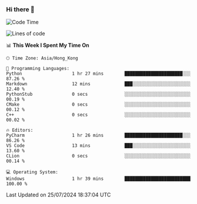 ### Hi there 👋

<!--
**RoiexLee/RoiexLee** is a ✨ _special_ ✨ repository because its `README.md` (this file) appears on your GitHub profile.

Here are some ideas to get you started:

- 🔭 I’m currently working on ...
- 🌱 I’m currently learning ...
- 👯 I’m looking to collaborate on ...
- 🤔 I’m looking for help with ...
- 💬 Ask me about ...
- 📫 How to reach me: ...
- 😄 Pronouns: ...
- ⚡ Fun fact: ...
-->

<!--START_SECTION:waka-->
![Code Time](http://img.shields.io/badge/Code%20Time-617%20hrs%2016%20mins-blue)

![Lines of code](https://img.shields.io/badge/From%20Hello%20World%20I%27ve%20Written-38.4%20thousand%20lines%20of%20code-blue)

📊 **This Week I Spent My Time On** 

```text
🕑︎ Time Zone: Asia/Hong_Kong

💬 Programming Languages: 
Python                   1 hr 27 mins        ██████████████████████░░░   87.26 % 
Markdown                 12 mins             ███░░░░░░░░░░░░░░░░░░░░░░   12.40 % 
PythonStub               0 secs              ░░░░░░░░░░░░░░░░░░░░░░░░░   00.19 % 
CMake                    0 secs              ░░░░░░░░░░░░░░░░░░░░░░░░░   00.12 % 
C++                      0 secs              ░░░░░░░░░░░░░░░░░░░░░░░░░   00.02 % 

🔥 Editors: 
PyCharm                  1 hr 26 mins        ██████████████████████░░░   86.26 % 
VS Code                  13 mins             ███░░░░░░░░░░░░░░░░░░░░░░   13.60 % 
CLion                    0 secs              ░░░░░░░░░░░░░░░░░░░░░░░░░   00.14 % 

💻 Operating System: 
Windows                  1 hr 39 mins        █████████████████████████   100.00 % 
```


 Last Updated on 25/07/2024 18:37:04 UTC
<!--END_SECTION:waka-->
